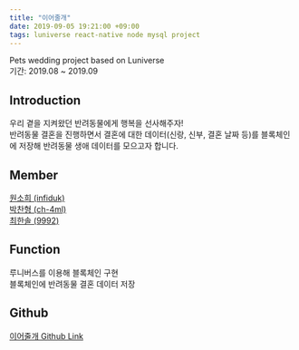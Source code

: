 ```yaml
---
title: "이어줄개"
date: 2019-09-05 19:21:00 +09:00
tags: luniverse react-native node mysql project
---
```


Pets wedding project based on Luniverse
<br />기간: 2019.08 ~ 2019.09

## Introduction
우리 곁을 지켜왔던 반려동물에게 행복을 선사해주자!
<br />반려동물 결혼을 진행하면서 결혼에 대한 데이터(신랑, 신부, 결혼 날짜 등)를 블록체인에 저장해 반려동물 생애 데이터를 모으고자 합니다.

## Member
[원소희 (infiduk)](https://github.com/infiduk)
<br />[박찬형 (ch-4ml)](https://github.com/ch-4ml)
<br />[최한솔 (9992)](https://github.com/9992)

## Function
루니버스를 이용해 블록체인 구현
<br />블록체인에 반려동물 결혼 데이터 저장

## Github
[이어줄개 Github Link](https://github.com/infiduk/dog-ground-app-ex)